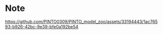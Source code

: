 # Note

https://github.com/PINTO0309/PINTO_model_zoo/assets/33194443/1ac76593-b926-42bc-9e39-bfe0a192be54

